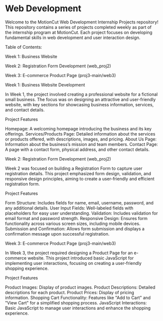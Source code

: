 # Web Development 
Welcome to the MotionCut Web Development Internship Projects repository! This repository contains a series of projects completed weekly as part of the internship program at MotionCut. Each project focuses on developing fundamental skills in web development and user interaction design.

Table of Contents:

Week 1: Business Website 

Week 2: Registration Form Development (web_proj2)

Week 3: E-commerce Product Page (proj3-main/web3)

Week 1: Business Website Development

In Week 1, the project involved creating a professional website for a fictional small business. The focus was on designing an attractive and user-friendly website, with key sections for showcasing business information, services, and contact details.

Project Features

Homepage: A welcoming homepage introducing the business and its key offerings.
Services/Products Page: Detailed information about the services or products offered, with descriptions, images, and pricing.
About Us Page: Information about the business’s mission and team members.
Contact Page: A page with a contact form, physical address, and other contact details.

Week 2: Registration Form Development (web_proj2)

Week 2 was focused on building a Registration Form to capture user registration details. This project emphasized form design, validation, and responsive design principles, aiming to create a user-friendly and efficient registration form.

Project Features

Form Structure: Includes fields for name, email, username, password, and any additional details.
User Input Fields: Well-labeled fields with placeholders for easy user understanding.
Validation: Includes validation for email format and password strength.
Responsive Design: Ensures form functionality across various screen sizes, including mobile devices.
Submission and Confirmation: Allows form submission and displays a confirmation message upon successful registration.

Week 3: E-commerce Product Page (proj3-main/web3)

In Week 3, the project required designing a Product Page for an e-commerce website. This project introduced basic JavaScript for implementing user interactions, focusing on creating a user-friendly shopping experience.

Project Features

Product Images: Display of product images.
Product Descriptions: Detailed descriptions for each product.
Product Prices: Display of pricing information.
Shopping Cart Functionality: Features like "Add to Cart" and "View Cart" for a simplified shopping process.
JavaScript Interactions: Basic JavaScript to manage user interactions and enhance the shopping experience.
